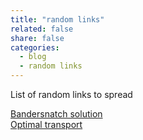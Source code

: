 ```yaml
---
title: "random links"
related: false
share: false
categories:
  - blog
  - random links
---
```

List of random links to spread

[Bandersnatch solution](https://www.blogrebellen.de/wp-content/uploads/2018/12/Bandersnatch-flowchart.jpg?_gl=1*1y5dkvk*_ga*YW1wLTAydFdQd242M0hXOEhxM2Q1Ul9vaUo1RUl6Q2FwSjVpMXpiV0NwaTA3Si1IaTNjRTJsZW9fU21aY05fWFZiTlQ)  
[Optimal transport](https://en.wikipedia.org/wiki/Transportation_theory_(mathematics))
